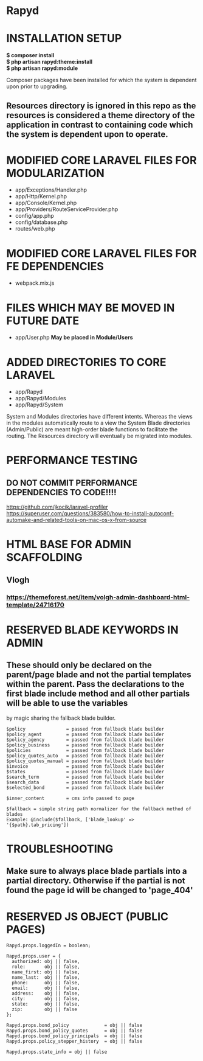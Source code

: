 # Rapyd

# INSTALLATION SETUP
__$ composer install__  
__$ php artisan rapyd:theme:install__  
__$ php artisan rapyd:module__ 

Composer packages have been installed for which the system is dependent upon prior to upgrading.  

## Resources directory is ignored in this repo as the resources is considered a theme directory of the application in contrast to containing code which the system is dependent upon to operate.

# MODIFIED CORE LARAVEL FILES FOR MODULARIZATION
 * app/Exceptions/Handler.php
 * app/Http/Kernel.php
 * app/Console/Kernel.php
 * app/Providers/RouteServiceProvider.php
 * config/app.php
 * config/database.php
 * routes/web.php

# MODIFIED CORE LARAVEL FILES FOR FE DEPENDENCIES
 * webpack.mix.js

# FILES WHICH MAY BE MOVED IN FUTURE DATE
 * app/User.php __May be placed in Module/Users__

# ADDED DIRECTORIES TO CORE LARAVEL
 * app/Rapyd
 * app/Rapyd/Modules
 * app/Rapyd/System

System and Modules directories have different intents. Whereas the views in the modules automatically route to a view the System Blade directories (Admin/Public) are meant high-order blade functions to facilitate the routing. The Resources directory will eventually be migrated into modules.

# PERFORMANCE TESTING
## DO NOT COMMIT PERFORMANCE DEPENDENCIES TO CODE!!!!
https://github.com/jkocik/laravel-profiler
https://superuser.com/questions/383580/how-to-install-autoconf-automake-and-related-tools-on-mac-os-x-from-source

# HTML BASE FOR ADMIN SCAFFOLDING
## Vlogh 
### https://themeforest.net/item/volgh-admin-dashboard-html-template/24716170


# RESERVED BLADE KEYWORDS IN ADMIN
## These should only be declared on the parent/page blade and not the partial templates within the parent. Pass the declarations to the first blade include method and all other partials will be able to use the variables
by magic sharing the fallback blade builder.

    $policy               = passed from fallback blade builder  
    $policy_agent         = passed from fallback blade builder  
    $policy_agency        = passed from fallback blade builder  
    $policy_business      = passed from fallback blade builder  
    $policies             = passed from fallback blade builder  
    $policy_quotes_auto   = passed from fallback blade builder  
    $policy_quotes_manual = passed from fallback blade builder  
    $invoice              = passed from fallback blade builder  
    $states               = passed from fallback blade builder  
    $search_term          = passed from fallback blade builder  
    $search_data          = passed from fallback blade builder  
    $selected_bond        = passed from fallback blade builder  

    $inner_content        = cms info passed to page  

    $fallback = simple string path normalizer for the fallback method of blades
    Example: @include($fallback, ['blade_lookup' => '{$path}.tab_pricing'])

# TROUBLESHOOTING
## Make sure to always place blade partials into a partial directory. Otherwise if the partial is not found the page id will be changed to 'page_404'


# RESERVED JS OBJECT (PUBLIC PAGES)
    Rapyd.props.loggedIn = boolean;  
      
    Rapyd.props.user = {  
      authorized: obj || false,  
      role:       obj || false,  
      name_first: obj || false,  
      name_last:  obj || false,  
      phone:      obj || false,  
      email:      obj || false,  
      address:    obj || false,  
      city:       obj || false,  
      state:      obj || false,  
      zip:        obj || false  
    };  
      
    Rapyd.props.bond_policy             = obj || false  
    Rapyd.props.bond_policy_quotes      = obj || false  
    Rapyd.props.bond_policy_principals  = obj || false  
    Rapyd.props.policy_stepper_history  = obj || false  
      
    Rapyd.props.state_info = obj || false 

